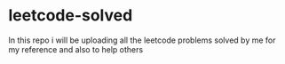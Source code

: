 # leetcode-solved
In this repo i will be uploading all the leetcode problems solved by me for my reference and also to help others
